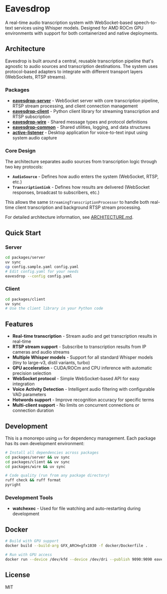 # Eavesdrop

A real-time audio transcription system with WebSocket-based speech-to-text services using Whisper models. Designed for AMD ROCm GPU environments with support for both containerized and native deployments.

## Architecture

Eavesdrop is built around a central, reusable transcription pipeline that's agnostic to audio sources and transcription destinations. The system uses protocol-based adapters to integrate with different transport layers (WebSockets, RTSP streams).

### Packages

- **[eavesdrop-server](./packages/server/)** - WebSocket server with core transcription pipeline, RTSP stream processing, and client connection management
- **[eavesdrop-client](./packages/client/)** - Python client library for streaming transcription and RTSP subscription
- **[eavesdrop-wire](./packages/wire/)** - Shared message types and protocol definitions
- **[eavesdrop-common](./packages/common/)** - Shared utilities, logging, and data structures
- **[active-listener](./packages/active-listener/)** - Desktop application for voice-to-text input using system audio capture

### Core Design

The architecture separates audio sources from transcription logic through two key protocols:

- **`AudioSource`** - Defines how audio enters the system (WebSocket, RTSP, etc.)
- **`TranscriptionSink`** - Defines how results are delivered (WebSocket responses, broadcast to subscribers, etc.)

This allows the same `StreamingTranscriptionProcessor` to handle both real-time client transcription and background RTSP stream processing.

For detailed architecture information, see [ARCHITECTURE.md](./ARCHITECTURE.md).

## Quick Start

### Server

```bash
cd packages/server
uv sync
cp config.sample.yaml config.yaml
# Edit config.yaml for your needs
eavesdrop --config config.yaml
```

### Client

```bash
cd packages/client
uv sync
# Use the client library in your Python code
```

## Features

- **Real-time transcription** - Stream audio and get transcription results in real-time
- **RTSP stream support** - Subscribe to transcription results from IP cameras and audio streams
- **Multiple Whisper models** - Support for all standard Whisper models (tiny to large-v3, distil variants, turbo)
- **GPU acceleration** - CUDA/ROCm and CPU inference with automatic precision selection
- **WebSocket protocol** - Simple WebSocket-based API for easy integration
- **Voice Activity Detection** - Intelligent audio filtering with configurable VAD parameters
- **Hotwords support** - Improve recognition accuracy for specific terms
- **Multi-client support** - No limits on concurrent connections or connection duration

## Development

This is a monorepo using `uv` for dependency management. Each package has its own development environment:

```bash
# Install all dependencies across packages
cd packages/server && uv sync
cd packages/client && uv sync  
cd packages/wire && uv sync

# Code quality (run from any package directory)
ruff check && ruff format
pyright
```

### Development Tools

- **watchexec** - Used for file watching and auto-restarting during development

## Docker

```bash
# Build with GPU support
docker build --build-arg GFX_ARCH=gfx1030 -f docker/Dockerfile .

# Run with GPU access
docker run --device /dev/kfd --device /dev/dri --publish 9090:9090 eavesdrop
```

## License

MIT